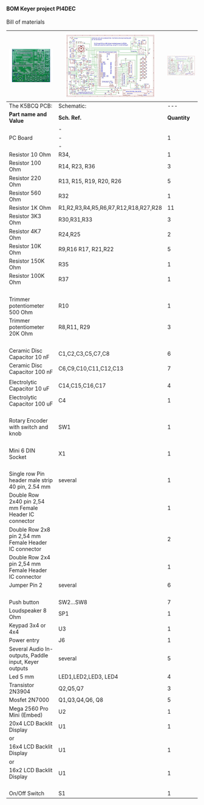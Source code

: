 #### BOM  Keyer project PI4DEC

 Bill of materials





[![](../images/pcb-thumbnail.jpeg)](images/pcb_layout.jpg) |  [![](../images/SchematicTN.jpg)](images/Schematic.pdf) | [![](../images/SchematicTN.jpg)](images/Schematic.pdf)
-------------- | ----------- | -------
The K5BCQ PCB: |  Schematic: | ---  
**Part name and Value** | **Sch. Ref.** | **Quantity**  
                    | -          |  
PC Board            | -          | 1 
                    | -          | 
Resistor 10 Ohm     | R34,      | 1 
Resistor 100 Ohm    | R14, R23, R36| 3 
Resistor 220 Ohm    | R13, R15, R19, R20, R26 | 5 
Resistor 560 Ohm    | R32       | 1 
Resistor 1K Ohm     | R1,R2,R3,R4,R5,R6,R7,R12,R18,R27,R28 | 11 
Resistor 3K3 Ohm    | R30,R31,R33 | 3 
Resistor 4K7 Ohm    | R24,R25   | 2 
Resistor 10K Ohm    | R9,R16 R17, R21,R22 | 5 
Resistor 150K Ohm   | R35       | 1 
Resistor 100K Ohm   | R37       | 1 
                    |           | 
Trimmer potentiometer 500 Ohm | R10 | 1 
Trimmer potentiometer 20K Ohm | R8,R11, R29 | 3 
                    |            | 
Ceramic Disc Capacitor 10 nF | C1,C2,C3,C5,C7,C8 | 6 
Ceramic Disc Capacitor 100 nF | C6,C9,C10,C11,C12,C13 | 7 
                         |     | 
Electrolytic Capacitor 10 uF | C14,C15,C16,C17 | 4 
Electrolytic Capacitor 100 uF | C4             | 1 
                              |                | 
Rotary Encoder with switch and knob | SW1       | 1 
  |  | 
Mini 6 DIN  Socket | X1 | 1 
 |  |  
Single row Pin header male strip 40 pin, 2.54 mm | several | 1 
Double Row 2x40 pin 2,54 mm Female Header IC connector | | 1 
Double Row 2x8 pin 2,54 mm Female Header IC connector |  | 2 
Double Row 2x4 pin 2,54 mm Female Header IC connector |  | 1 
Jumper Pin 2 | several | 6 
   |  | 
Push button | SW2…SW8 | 7 
Loudspeaker 8 Ohm | SP1 | 1 
Keypad 3x4 or 4x4 | U3 | 1 
Power entry | J6 | 1
Several Audio In- outputs, Paddle input, Keyer outputs | several | 5
Led 5 mm | LED1,LED2,LED3, LED4 | 4
Transistor 2N3904 | Q2,Q5,Q7 | 3
Mosfet 2N7000 | Q1,Q3,Q4,Q6, Q8 | 5
Mega 2560 Pro Mini (Embed) | U2 | 1
20x4 LCD Backlit Display | U1 | 1
or | |
16x4 LCD Backlit Display | U1 | 1
or | |
16x2 LCD Backlit Display | U1 | 1
   | | 
On/Off Switch | S1 | 1
